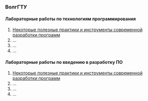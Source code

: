 ### ВолгГТУ
#### Лабораторные работы по технологиям программирования
1. [Некоторые полезные практики и инструменты современной разработки программ](https://github.com/citrux/programming-technologies-1)
2. ...
3. ...
4. ...

#### Лабораторные работы по введению в разработку ПО
1. [Некоторые полезные практики и инструменты современной разработки программ](https://github.com/citrux/introduction-to-software-development-1)
2. ...
3. ...
4. ...
